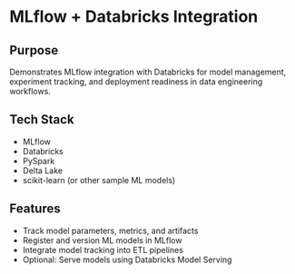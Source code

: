 # MLflow + Databricks Integration

## Purpose
Demonstrates MLflow integration with Databricks for model management, experiment tracking, and deployment readiness in data engineering workflows.

## Tech Stack
- MLflow
- Databricks
- PySpark
- Delta Lake
- scikit-learn (or other sample ML models)

## Features
- Track model parameters, metrics, and artifacts
- Register and version ML models in MLflow
- Integrate model tracking into ETL pipelines
- Optional: Serve models using Databricks Model Serving